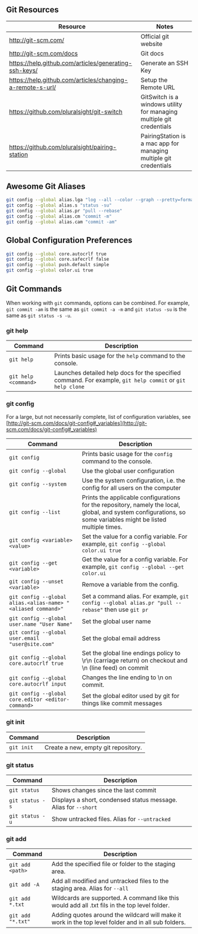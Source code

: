 #  
## Git Resources

Resource                                                  | Notes
--------------------------------------------------------- | --------------------------------------------------------------------
http://git-scm.com/                                       | Official git website
http://git-scm.com/docs                                   | Git docs
https://help.github.com/articles/generating-ssh-keys/     | Generate an SSH Key
https://help.github.com/articles/changing-a-remote-s-url/ | Setup the Remote URL
https://github.com/pluralsight/git-switch                 | GitSwitch is a windows utility for managing multiple git credentials
https://github.com/pluralsight/pairing-station            | PairingStation is a mac app for managing multiple git credentials

## Awesome Git Aliases

```bash
git config --global alias.lga "log --all --color --graph --pretty=format:'%Cred%h%Creset -%C(auto)%d%Creset %s %Cgreen(%cr) %C(bold blue)<%an>%Creset' --abbrev-commit"
git config --global alias.s "status -su"
git config --global alias.pr "pull --rebase"
git config --global alias.cm "commit -m"
git config --global alias.cam "commit -am"
```

## Global Configuration Preferences

```bash
git config --global core.autocrlf true
git config --global core.safecrlf false
git config --global push.default simple
git config --global color.ui true
```

## Git Commands
When working with `git` commands, options can be combined. For example, `git commit -am` is the same as `git commit -a -m` and `git status -su` is the same as `git status -s -u`.

### git help

Command              | Description
-------------------- | ---------------------------------------------------------------------------------------------------------
`git help`           | Prints basic usage for the `help` command to the console.
`git help <command>` | Launches detailed help docs for the specified command. For example, `git help commit` or `git help clone`

### git config
For a large, but not necessarily complete, list of configuration variables, see [http://git-scm.com/docs/git-config#_variables](http://git-scm.com/docs/git-config#_variables)

Command                                                      | Description
------------------------------------------------------------ | ---------------------------------------------------------------------------------------------------------------------------------------------------------------
`git config`                                                 | Prints basic usage for the `config` command to the console.
`git config --global`                                        | Use the global user configuration
`git config --system`                                        | Use the system configuration, i.e. the config for all users on the computer
`git config --list`                                          | Prints the applicable configurations for the repository, namely the local, global, and system configurations, so some variables might be listed multiple times.
`git config <variable> <value>`                              | Set the value for a config variable. For example, `git config --global color.ui true`
`git config --get <variable>`                                | Get the value for a config variable. For example, `git config --global --get color.ui`
`git config --unset <variable>`                              | Remove a variable from the config.
`git config --global alias.<alias-name> "<aliased command>"` | Set a command alias. For example, `git config --global alias.pr "pull --rebase"` then use `git pr`
`git config --global user.name "User Name"`                  | Set the global user name
`git config --global user.email "user@site.com"`             | Set the global email address
`git config --global core.autocrlf true`                     | Set the global line endings policy to \r\n (carriage return) on checkout and \n (line feed) on commit
`git config --global core.autocrlf input`                    | Changes the line ending to \n on commit.
`git config --global core.editor <editor-command>`           | Set the global editor used by git for things like commit messages

### git init

Command    | Description
---------- | -----------------------------------
`git init` | Create a new, empty git repository.

### git status

Command         | Description
--------------- | ---------------------------------------------------------------
`git status`    | Shows changes since the last commit
`git status -s` | Displays a short, condensed status message. Alias for `--short`
`git status -u` | Show untracked files. Alias for `--untracked`

### git add

Command           | Description
----------------- | ---------------------------------------------------------------------------------------------------
`git add <path>`  | Add the specified file or folder to the staging area.
`git add -A`      | Add all modified and untracked files to the staging area. Alias for `--all`
`git add *.txt`   | Wildcards are supported. A command like this would add all .txt fils in the top level folder.
`git add "*.txt"` | Adding quotes around the wildcard will make it work in the top level folder and in all sub folders.
